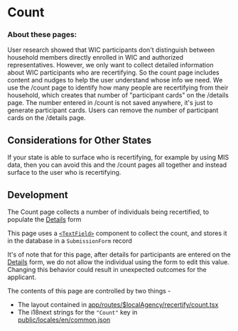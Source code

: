 # Count

### About these pages:

User research showed that WIC participants don't distinguish between household members directly enrolled in WIC and authorized representatives. However, we only want to collect detailed information about WIC participants who are recertifying. So the count page includes content and nudges to help the user understand whose info we need. We use the /count page to identify how many people are recertifying from their household, which creates that number of "participant cards" on the /details page. The number entered in /count is not saved anywhere, it's just to generate participant cards. Users can remove the number of participant cards on the /details page.

## Considerations for Other States

If your state is able to surface who is recertifying, for example by using MIS data, then you can avoid this and the /count pages all together and instead surface to the user who is recertifying.

## Development

The Count page collects a number of individuals being recertified, to populate the [Details](../../../participant/app/routes/%24localAgency/recertify/details.tsx) form

This page uses a [`<TextField>`](../../../participant/app/components/TextField.tsx) component
to collect the count, and stores it in the database in a `SubmissionForm` record

It's of note that for this page, after details for participants are entered on the [Details](../../../participant/app/routes/%24localAgency/recertify/details.tsx) form,
we do not allow the individual using the form to edit this value. Changing this behavior could result in unexpected
outcomes for the applicant.

The contents of this page are controlled by two things -

- The layout contained in [app/routes/$localAgency/recertify/count.tsx](../../../participant/app/routes/%24localAgency/recertify/count.tsx)
- The i18next strings for the `"Count"` key in [public/locales/en/common.json](../../../participant/public/locales/en/common.json)
